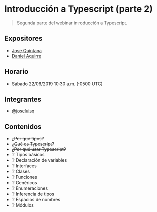 # Introducción a Typescript (parte 2)
> Segunda parte del webinar introducción a Typescript.

## Expositores
- [Jose Quintana](https://github.com/joseluisq)
- [Daniel Aquirre](https://instagram.com/daguigonz)

## Horario
- Sábado 22/06/2019 10:30 a.m. (-0500 UTC)

## Integrantes
- [@joseluisq](https://github.com/joseluisq)

## Contenidos

- ~~¿Por qué tipos?~~
- ~~¿Qué es Typescript?~~
- ~~¿Por qué usar Typescript?~~
- ❔ Tipos básicos
- ❔ Declaración de variables
- ❔ Interfaces
- ❔ Clases
- ❔ Funciones
- ❔ Genéricos 
- ❔ Enumeraciones 
- ❔ Inferencia de tipos
- ❔ Espacios de nombres
- ❔ Módulos
